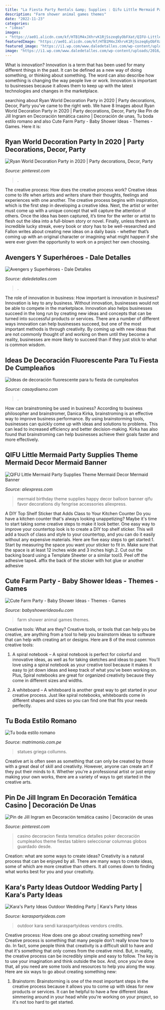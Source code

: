 ```yaml
---
title: "La Fiesta Party Rentals &amp; Supplies : Qifu Little Mermaid Party Supplies Theme Mermaid Decor Mermaid Banner"
description: "Farm shower animal games themes"
date: "2022-11-23"
categories:
- "ideas"
images:
- "https://ae01.alicdn.com/kf/HTB1M4xJXhrvK1RjSszeq6yObFXat/QIFU-Little-Mermaid-Party-Supplies-Theme-Mermaid-Decor-Mermaid-Banner-Balloon-For-Kids-Favor-Happy-Birthday.jpg"
featuredImage: "https://ae01.alicdn.com/kf/HTB1M4xJXhrvK1RjSszeq6yObFXat/QIFU-Little-Mermaid-Party-Supplies-Theme-Mermaid-Decor-Mermaid-Banner-Balloon-For-Kids-Favor-Happy-Birthday.jpg"
featured_image: "https://i1.wp.com/www.daledetalles.com/wp-content/uploads/2016/03/1-12.jpg"
image: "https://i1.wp.com/www.daledetalles.com/wp-content/uploads/2016/03/1-12.jpg"
---
```



What is innovation?
Innovation is a term that has been used for many different things in the past. It can be defined as a new way of doing something, or thinking about something. The word can also describe how something is changing the way people live or work. Innovation is important to businesses because it allows them to keep up with the latest technologies and changes in the marketplace.

	

		
searching about Ryan World Decoration Party in 2020 | Party decorations, Decor, Party you've came to the right web. We have 8 Images about Ryan World Decoration Party in 2020 | Party decorations, Decor, Party like Pin de Jill Ingram en Decoración temática casino | Decoración de unas, Tu boda estilo romano and also Cute Farm Party - Baby Shower Ideas - Themes - Games. Here it is:
		
    
## Ryan World Decoration Party In 2020 | Party Decorations, Decor, Party

<img loading=lazy src="https://i.pinimg.com/736x/af/42/04/af420439599de4a98499f79bcbe9afae.jpg" onerror="this.onerror=null;this.src='https://tse4.mm.bing.net/th?id=OIP.9La7UbLZwuVYXucb58GuNAHaJ3&amp;pid=15.1';" alt="Ryan World Decoration Party in 2020 | Party decorations, Decor, Party">

_Source: pinterest.com_

>. 

	

The creative process: How does the creative process work?
Creative ideas come to life when artists and writers share their thoughts, feelings and experiences with one another. The creative process begins with inspiration, which is the first step in developing a creative idea. Next, the artist or writer must come up with a unique concept that will capture the attention of others. Once the idea has been captured, it’s time for the writer or artist to flesh out the idea into a full-blown story or novel. Finally, unless there’s an incredible lucky streak, every book or story has to be well-researched and Fallon writes about creating new ideas on a daily basis - whether that’s coming up with an original character or imagining what might happen if she were ever given the opportunity to work on a project her own choosing.

    
## Avengers Y Superhéroes - Dale Detalles

<img loading=lazy src="https://i1.wp.com/www.daledetalles.com/wp-content/uploads/2016/03/1-12.jpg" onerror="this.onerror=null;this.src='https://tse2.mm.bing.net/th?id=OIP.7vn4-82W1rwYYiB4_UmksQHaLQ&amp;pid=15.1';" alt="Avengers y Superhéroes - Dale Detalles">

_Source: daledetalles.com_

>. 

	

The role of innovation in business: How important is innovation in business?
Innovation is key to any business. Without innovation, businesses would not be able to compete in the marketplace. Innovation also helps businesses succeed in the long run by creating new ideas and concepts that can be turned into successful products or services. There are a number of different ways innovation can help businesses succeed, but one of the most important methods is through creativity. By coming up with new ideas that are not commonly thought of and working on them until they become a reality, businesses are more likely to succeed than if they just stick to what is common wisdom.

    
## Ideas De Decoración Fluorescente Para Tu Fiesta De Cumpleaños

<img loading=lazy src="https://casaydiseno.com/wp-content/uploads/2018/05/decoración-luminosa-de-las-mesas.jpg" onerror="this.onerror=null;this.src='https://tse3.mm.bing.net/th?id=OIP.42gIX2kAeWm8Eyd1B3RavgHaEz&amp;pid=15.1';" alt="Ideas de decoración fluorescente para tu fiesta de cumpleaños">

_Source: casaydiseno.com_

>. 

	

How can brainstroming be used in business?
According to business philosopher and brainstromer, Danica Kirka, brainstroming is an effective way to improve business performance. By using brainstorming tools, businesses can quickly come up with ideas and solutions to problems. This can lead to increased efficiency and better decision-making. Kirka has also found that brainstroming can help businesses achieve their goals faster and more effectively.

    
## QIFU Little Mermaid Party Supplies Theme Mermaid Decor Mermaid Banner

<img loading=lazy src="https://ae01.alicdn.com/kf/HTB1M4xJXhrvK1RjSszeq6yObFXat/QIFU-Little-Mermaid-Party-Supplies-Theme-Mermaid-Decor-Mermaid-Banner-Balloon-For-Kids-Favor-Happy-Birthday.jpg" onerror="this.onerror=null;this.src='https://tse3.mm.bing.net/th?id=OIP.hsMf3k0H_tYMCsysRL543AHaHa&amp;pid=15.1';" alt="QIFU Little Mermaid Party Supplies Theme Mermaid Decor Mermaid Banner">

_Source: aliexpress.com_

>mermaid birthday theme supplies happy decor balloon banner qifu favor decorations diy fengrise accessories aliexpress. 

	

A DIY Top Shelf Sticker that Adds Class to Your Kitchen Counter
Do you have a kitchen counter that's always looking unappetizing? Maybe it's time to start taking some creative steps to make it look better. One easy way to improve your countertop look is to create a DIY top shelf sticker. This will add a touch of class and style to your countertop, and you can do it easily without any expensive materials. Here are five easy steps to get started:1. Start by measuring the space you want your sticker to fit in. Make sure that the space is at least 12 inches wide and 3 inches high.2. Cut out the backing board using a Template Sheeter or a similar tool3. Peel off the adhesive tape4. affix the back of the sticker with hot glue or another adhesive
    
## Cute Farm Party - Baby Shower Ideas - Themes - Games

<img loading=lazy src="http://www.babyshowerideas4u.com/wp-content/uploads/2014/07/IMG_2088-2E-746x1024.jpg" onerror="this.onerror=null;this.src='https://tse2.mm.bing.net/th?id=OIP.OERdGWGRqkGAYeRCyUt5lQHaKK&amp;pid=15.1';" alt="Cute Farm Party - Baby Shower Ideas - Themes - Games">

_Source: babyshowerideas4u.com_

>farm shower animal games themes. 

	

Creative tools: What are they?
Creative tools, or tools that can help you be creative, are anything from a tool to help you brainstorm ideas to software that can help with creating art or designs. Here are 8 of the most common creative tools:
1. A spiral notebook – A spiral notebook is perfect for colorful and innovative ideas, as well as for taking sketches and ideas to paper. You’ll love using a spiral notebook as your creative tool because it makes it easy to jot down ideas and keep track of what you’ve been working on. Plus, Spiral notebooks are great for organized creativity because they come in different sizes and widths.

2. A whiteboard – A whiteboard is another great way to get started in your creative process. Just like spiral notebooks, whiteboards come in different shapes and sizes so you can find one that fits your needs perfectly.

    
## Tu Boda Estilo Romano

<img loading=lazy src="https://cdn0.matrimonio.com.pe/usr/5/6/0/5/cfb_120591.jpg" onerror="this.onerror=null;this.src='https://tse1.mm.bing.net/th?id=OIP.suPhhT2nxfdjavpSbMa-kAHaFn&amp;pid=15.1';" alt="Tu boda estilo romano">

_Source: matrimonio.com.pe_

>statues griega collumns. 

	

Creative art is often seen as something that can only be created by those with a great deal of skill and creativity. However, anyone can create art if they put their minds to it. Whether you're a professional artist or just enjoy making your own works, there are a variety of ways to get started in the creative arts.

    
## Pin De Jill Ingram En Decoración Temática Casino | Decoración De Unas

<img loading=lazy src="https://i.pinimg.com/originals/6e/3f/ae/6e3faee08b175e0c1662cf16bbb584f5.jpg" onerror="this.onerror=null;this.src='https://tse4.mm.bing.net/th?id=OIP.UvVeDVVRswYb-dXWAsYMlAHaJ4&amp;pid=15.1';" alt="Pin de Jill Ingram en Decoración temática casino | Decoración de unas">

_Source: pinterest.com_

>casino decoracion fiesta tematica detalles poker decoración cumpleaños theme fiestas tablero seleccionar columnas globos guardado desde. 

	

Creation: what are some ways to create ideas?
Creativity is a natural process that can be enjoyed by all. There are many ways to create ideas, some of which are more creative than others. It all comes down to finding what works best for you and your creativity.

    
## Kara&#039;s Party Ideas Outdoor Wedding Party | Kara&#039;s Party Ideas

<img loading=lazy src="https://karaspartyideas.com/wp-content/uploads/2018/01/Sendi-Wedding-Party-via-Karas-Party-Ideas-KarasPartyIdeas.com18.jpg" onerror="this.onerror=null;this.src='https://tse1.mm.bing.net/th?id=OIP.MM-E3Yj7Wf-lPgaXscfq-wHaLG&amp;pid=15.1';" alt="Kara&#039;s Party Ideas Outdoor Wedding Party | Kara&#039;s Party Ideas">

_Source: karaspartyideas.com_

>outdoor kara sendi karaspartyideas vendors credits. 

	

Creative process: How does one go about creating something new?
Creative process is something that many people don't really know how to do. In fact, some people think that creativity is a difficult skill to have and that it's something that only comes from the creative mind. But, in reality, the creative process can be incredibly simple and easy to follow. The key is to use your imagination and think outside the box. And, once you've done that, all you need are some tools and resources to help you along the way. Here are six ways to go about creating something new: 
1) Brainstorm: Brainstorming is one of the most important steps in the creative process because it allows you to come up with ideas for new products or services. It can be helpful to have a few different ideas simmering around in your head while you're working on your project, so it's not too hard to get started.

